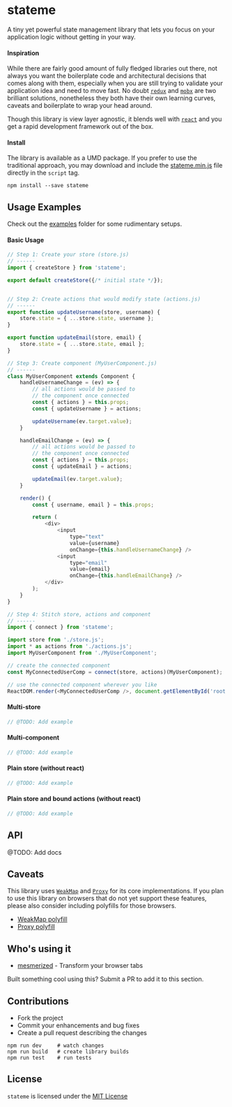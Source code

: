 # stateme

A tiny yet powerful state management library that lets you focus on your application logic without getting in your way.

#### Inspiration
While there are fairly good amount of fully fledged libraries out there, not always you want the boilerplate code and architectural decisions that comes along with them, especially when you are still trying to validate your application idea and need to move fast. No doubt [`redux`](https://redux.js.org/) and [`mobx`](https://mobx.js.org/) are two brilliant solutions, nonetheless they both have their own learning curves, caveats and boilerplate to wrap your head around.

Though this library is view layer agnostic, it blends well with [`react`](https://reactjs.org/) and you get a rapid development framework out of the box.

#### Install
The library is available as a UMD package. If you prefer to use the traditional approach, you may download and include the [stateme.min.js](./lib/stateme.min.js) file directly in the `script` tag.

```shell
npm install --save stateme
```

## Usage Examples
Check out the [examples](./examples/) folder for some rudimentary setups.

#### Basic Usage
```js
// Step 1: Create your store (store.js)
// ------
import { createStore } from 'stateme';

export default createStore({/* initial state */});


// Step 2: Create actions that would modify state (actions.js)
// ------
export function updateUsername(store, username) {
    store.state = { ...store.state, username };
}

export function updateEmail(store, email) {
    store.state = { ...store.state, email };
}

// Step 3: Create component (MyUserComponent.js)
// ------
class MyUserComponent extends Component {
    handleUsernameChange = (ev) => {
        // all actions would be passed to
        // the component once connected
        const { actions } = this.props;
        const { updateUsername } = actions;

        updateUsername(ev.target.value);
    }

    handleEmailChange = (ev) => {
        // all actions would be passed to
        // the component once connected
        const { actions } = this.props;
        const { updateEmail } = actions;

        updateEmail(ev.target.value);
    }

    render() {
        const { username, email } = this.props;

        return (
            <div>
                <input
                    type="text"
                    value={username}
                    onChange={this.handleUsernameChange} />
                <input
                    type="email"
                    value={email}
                    onChange={this.handleEmailChange} />
            </div>
        );
    }
}

// Step 4: Stitch store, actions and component
// ------
import { connect } from 'stateme';

import store from './store.js';
import * as actions from './actions.js';
import MyUserComponent from './MyUserComponent';

// create the connected component
const MyConnectedUserComp = connect(store, actions)(MyUserComponent);

// use the connected component wherever you like
ReactDOM.render(<MyConnectedUserComp />, document.getElementById('root'));
```

#### Multi-store
```js
// @TODO: Add example
```

#### Multi-component
```js
// @TODO: Add example
```

#### Plain store (without react)
```js
// @TODO: Add example
```

#### Plain store and bound actions (without react)
```js
// @TODO: Add example
```

## API
@TODO: Add docs

## Caveats
This library uses [`WeakMap`](https://developer.mozilla.org/en-US/docs/Web/JavaScript/Reference/Global_Objects/WeakMap) and [`Proxy`](https://developer.mozilla.org/en-US/docs/Web/JavaScript/Reference/Global_Objects/Proxy) for its core implementations. If you plan to use this library on browsers that do not yet support these features, please also consider including polyfills for those browsers.

- [WeakMap polyfill](https://github.com/polygonplanet/weakmap-polyfill)
- [Proxy polyfill](https://github.com/GoogleChrome/proxy-polyfill)

## Who's using it
- [mesmerized](https://mesmerized.me/) - Transform your browser tabs

Built something cool using this? Submit a PR to add it to this section.

## Contributions
- Fork the project
- Commit your enhancements and bug fixes
- Create a pull request describing the changes

```shell
npm run dev     # watch changes
npm run build   # create library builds
npm run test    # run tests
```

## License
`stateme` is licensed under the [MIT License](https://opensource.org/licenses/MIT)
